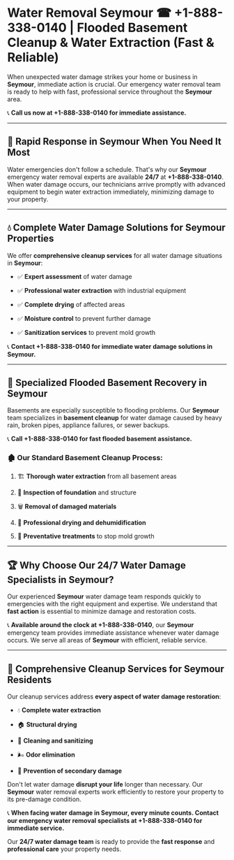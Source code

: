 # Water Removal Seymour ☎ +1-888-338-0140 | Flooded Basement Cleanup & Water Extraction (Fast & Reliable)

When unexpected water damage strikes your home or business in **Seymour**, immediate action is crucial. Our emergency water removal team is ready to help with fast, professional service throughout the **Seymour** area. 

📞 **Call us now at +1-888-338-0140 for immediate assistance.**
---
## 🚀 Rapid Response in Seymour When You Need It Most
Water emergencies don't follow a schedule. That's why our **Seymour** emergency water removal experts are available **24/7** at **+1-888-338-0140**. When water damage occurs, our technicians arrive promptly with advanced equipment to begin water extraction immediately, minimizing damage to your property.
---
## 💧 Complete Water Damage Solutions for Seymour Properties
We offer **comprehensive cleanup services** for all water damage situations in **Seymour**:
- ✅ **Expert assessment** of water damage  
- ✅ **Professional water extraction** with industrial equipment  
- ✅ **Complete drying** of affected areas  
- ✅ **Moisture control** to prevent further damage  
- ✅ **Sanitization services** to prevent mold growth  
📞 **Contact +1-888-338-0140 for immediate water damage solutions in Seymour.**
---
## 🌊 Specialized Flooded Basement Recovery in Seymour
Basements are especially susceptible to flooding problems. Our **Seymour** team specializes in **basement cleanup** for water damage caused by heavy rain, broken pipes, appliance failures, or sewer backups. 
📞 **Call +1-888-338-0140 for fast flooded basement assistance.**
### 🏚️ Our Standard Basement Cleanup Process:
1. 🏗️ **Thorough water extraction** from all basement areas  
2. 🔎 **Inspection of foundation** and structure  
3. 🗑️ **Removal of damaged materials**  
4. 💨 **Professional drying and dehumidification**  
5. 🚫 **Preventative treatments** to stop mold growth  
---
## 🏆 Why Choose Our 24/7 Water Damage Specialists in Seymour?
Our experienced **Seymour** water damage team responds quickly to emergencies with the right equipment and expertise. We understand that **fast action** is essential to minimize damage and restoration costs.
📞 **Available around the clock at +1-888-338-0140**, our **Seymour** emergency team provides immediate assistance whenever water damage occurs. We serve all areas of **Seymour** with efficient, reliable service.
---
## 🧹 Comprehensive Cleanup Services for Seymour Residents
Our cleanup services address **every aspect of water damage restoration**:
- 💧 **Complete water extraction**  
- 🏠 **Structural drying**  
- 🧼 **Cleaning and sanitizing**  
- 🌬️ **Odor elimination**  
- 🚫 **Prevention of secondary damage**  
Don't let water damage **disrupt your life** longer than necessary. Our **Seymour** water removal experts work efficiently to restore your property to its pre-damage condition.
📞 **When facing water damage in Seymour, every minute counts. Contact our emergency water removal specialists at +1-888-338-0140 for immediate service.**
Our **24/7 water damage team** is ready to provide the **fast response** and **professional care** your property needs.
